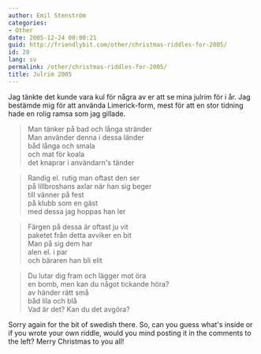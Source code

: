 ```yaml
---
author: Emil Stenström
categories:
- Other
date: 2005-12-24 00:00:21
guid: http://friendlybit.com/other/christmas-riddles-for-2005/
id: 28
lang: sv
permalink: /other/christmas-riddles-for-2005/
title: Julrim 2005
---
```


Jag tänkte det kunde vara kul för några av er att se mina julrim för i år. Jag bestämde mig för att använda Limerick-form, mest för att en stor tidning hade en rolig ramsa som jag gillade.

>   Man tänker på bad och långa stränder<br /> Man använder denna i dessa länder<br /> båd långa och smala<br /> och mat för koala<br /> det knaprar i användarn's tänder

>   Randig el. rutig man oftast den ser<br /> på lillbroshans axlar när han sig beger<br /> till vänner på fest<br /> på klubb som en gäst<br /> med dessa jag hoppas han ler

>   Färgen på dessa är oftast ju vit<br /> paketet från detta avviker en bit<br /> Man på sig dem har<br /> alen el. i par<br /> och bäraren han bli elit

>   Du lutar dig fram och lägger mot öra<br /> en bomb, men kan du något tickande höra?<br /> av händer rätt små<br /> båd lila och blå<br /> Vad är det? Kan du det avgöra?

Sorry again for the bit of swedish there. So, can you guess what's inside or if you wrote your own riddle, would you mind posting it in the comments to the left? Merry Christmas to you all!
